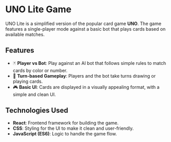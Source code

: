 # UNO Lite Game

UNO Lite is a simplified version of the popular card game **UNO**. The game features a single-player mode against a basic bot that plays cards based on available matches.

## Features
- 🃏 **Player vs Bot**: Play against an AI bot that follows simple rules to match cards by color or number.
- 🔄 **Turn-based Gameplay**: Players and the bot take turns drawing or playing cards.
- 🎮 **Basic UI**: Cards are displayed in a visually appealing format, with a simple and clean UI.

## Technologies Used
- **React**: Frontend framework for building the game.
- **CSS**: Styling for the UI to make it clean and user-friendly.
- **JavaScript (ES6)**: Logic to handle the game flow.
